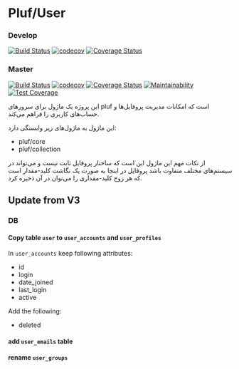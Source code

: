 # Pluf/User


### Develop

[![Build Status](https://travis-ci.org/pluf/user.svg?branch=develop)](https://travis-ci.org/pluf/user)
[![codecov](https://codecov.io/gh/pluf/user/branch/develop/graph/badge.svg)](https://codecov.io/gh/pluf/user)
[![Coverage Status](https://coveralls.io/repos/github/pluf/user/badge.svg?branch=develop)](https://coveralls.io/github/pluf/user?branch=develop)

### Master

[![Build Status](https://travis-ci.org/pluf/user.svg?branch=master)](https://travis-ci.org/pluf/user)
[![codecov](https://codecov.io/gh/pluf/user/branch/master/graph/badge.svg)](https://codecov.io/gh/pluf/user)
[![Coverage Status](https://coveralls.io/repos/github/pluf/user/badge.svg?branch=master)](https://coveralls.io/github/pluf/user?branch=master)
[![Maintainability](https://api.codeclimate.com/v1/badges/9e1457dbf2f0bcc8b953/maintainability)](https://codeclimate.com/github/pluf/user/maintainability)
[![Test Coverage](https://api.codeclimate.com/v1/badges/9e1457dbf2f0bcc8b953/test_coverage)](https://codeclimate.com/github/pluf/user/test_coverage)


این پروژه یک ماژول برای سرورهای pluf است که امکانات مدیریت پروفایل‌ها و حساب‌های کاربری را فراهم می‌کند.

این ماژول به ماژول‌های زیر وابستگی دارد:

- pluf/core
- pluf/collection

از نکات مهم این ماژول این است که ساختار پروفایل ثابت نیست و می‌تواند در سیستم‌های مختلف متفاوت باشد
پروفایل در اینجا به صورت یک نگاشت کلید-مقدار است که هر زوج کلید-مقداری را می‌توان در آن ذخیره کرد.

## Update from V3

### DB

#### Copy table `user` to `user_accounts` and `user_profiles`

In `user_accounts` keep following attributes:

- id
- login
- date_joined
- last_login
- active

Add the following:

- deleted

#### add `user_emails` table

#### rename `user_groups`